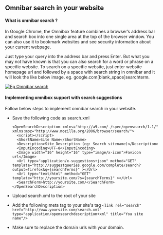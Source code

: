 ## Omnibar search in your website

#### What is omnibar search ? 
In Google Chrome, the Omnibox feature combines a browser’s address bar and search box into one single area at the top of the browser window. You can also use it to bookmark websites and see security information about your current webpage.

Just type your query into the address bar and press Enter. But what you may not have known is that you can also search for a word or phrase on a specific website. To search on a specific website, just enter website homepage url and followed by a space with search string in omnibar and it will look the like below image.
eg. google.com[blank_space]searchterm. 

[![Eg Omnibar search ](https://i.ibb.co/BBcbdKP/omnibar.png "Eg Omnibar search ")](https://i.ibb.co/BBcbdKP/omnibar.png "Eg Omnibar search ")

#### Implementing omnibox support with search suggestions

Follow below steps to implement omnibar search in your website. 
- Save the following code as search.xml
    ```
    <OpenSearchDescription xmlns="http://a9.com/-/spec/opensearch/1.1/" xmlns:moz="http://www.mozilla.org/2006/browser/search/">
      <script></script>
      <ShortName>Site Name</ShortName>
      <Description>Site Description (eg: Search sitename)</Description>
      <InputEncoding>UTF-8</InputEncoding>
      <Image width="16" height="16" type="image/x-icon">Favicon url</Image>
      <Url type="application/x-suggestions+json" method="GET" template="http://suggestqueries.google.com/complete/search?output=firefox&q={searchTerms}" ></Url>
      <Url type="text/html" method="GET" template="http://yoursite.com/?s={searchTerms}" ></Url>
      <SearchForm>http://yoursite.com/</SearchForm>
    </OpenSearchDescription>
    ```

 - Upload search.xml to the root of your site
 - Add the following meta tag to your site's <head> tag
  `<link rel="search" href="http://www.yoursite.com/search.xml" type="application/opensearchdescription+xml" title="You site name"/>`
- Make sure to replace the domain urls with your domain.
